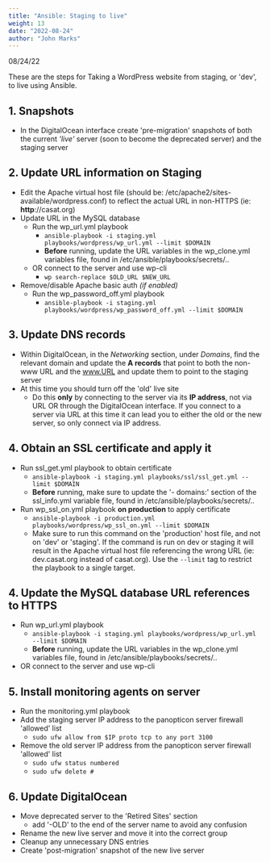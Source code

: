 ```yaml
---
title: "Ansible: Staging to live"
weight: 13
date: "2022-08-24"
author: "John Marks"
---
```

08/24/22

These are the steps for Taking a WordPress website from staging, or 'dev', to live using Ansible.

## 1. Snapshots
- In the DigitalOcean interface create 'pre-migration' snapshots of both the current *'live'* server (soon to become the deprecated server) and the staging server

## 2. Update URL information on Staging
- Edit the Apache virtual host file (should be: /etc/apache2/sites-available/wordpress.conf) to reflect the actual URL in non-HTTPS (ie: **http**://casat.org)
- Update URL in the MySQL database
    - Run the wp_url.yml playbook
        - ```ansible-playbook -i staging.yml playbooks/wordpress/wp_url.yml --limit $DOMAIN```
        - **Before** running, update the URL variables in the wp_clone.yml variables file, found in /etc/ansible/playbooks/secrets/..
    - OR connect to the server and use wp-cli
        - ```wp search-replace $OLD_URL $NEW_URL```
- Remove/disable Apache basic auth *(if enabled)*
    - Run the wp_password_off.yml playbook
       - ```ansible-playbook -i staging.yml playbooks/wordpress/wp_password_off.yml --limit $DOMAIN```

## 3. Update DNS records
- Within DigitalOcean, in the *Networking* section, under *Domains*, find the relevant domain and update the **A records** that point to both the non-www URL and the www.URL and update them to point to the staging server
- At this time you should turn off the 'old' live site
    - Do this **only** by connecting to the server via its **IP address**, not via URL OR through the DigitalOcean interface. If you connect to a server via URL at this time it can lead you to either the old or the new server, so only connect via IP address.

## 4. Obtain an SSL certificate and apply it
- Run ssl_get.yml playbook to obtain certificate
    - ```ansible-playbook -i staging.yml playbooks/ssl/ssl_get.yml --limit $DOMAIN```
    - **Before** running, make sure to update the '- domains:' section of the ssl_info.yml variable file, found in /etc/ansible/playbooks/secrets/..
- Run wp_ssl_on.yml playbook **on production** to apply certificate
    - ```ansible-playbook -i production.yml playbooks/wordpress/wp_ssl_on.yml --limit $DOMAIN```
    - Make sure to run this command on the 'production' host file, and not on 'dev' or 'staging'. If the command is run on dev or staging it will result in the Apache virtual host file referencing the wrong URL (ie: dev.casat.org instead of casat.org). Use the ```--limit``` tag to restrict the playbook to a single target.

## 4. Update the MySQL database URL references to HTTPS
- Run wp_url.yml playbook
    - ```ansible-playbook -i staging.yml playbooks/wordpress/wp_url.yml --limit $DOMAIN```
    - **Before** running, update the URL variables in the wp_clone.yml variables file, found in /etc/ansible/playbooks/secrets/..
- OR connect to the server and use wp-cli

## 5. Install monitoring agents on server
- Run the monitoring.yml playbook
- Add the staging server IP address to the panopticon server firewall 'allowed' list
    - ```sudo ufw allow from $IP proto tcp to any port 3100```
- Remove the old server IP address from the panopticon server firewall 'allowed' list
    - ```sudo ufw status numbered```
    - ```sudo ufw delete #```

## 6. Update DigitalOcean
- Move deprecated server to the 'Retired Sites' section
    - add '-OLD' to the end of the server name to avoid any confusion
- Rename the new live server and move it into the correct group
- Cleanup any unnecessary DNS entries
- Create 'post-migration' snapshot of the new live server